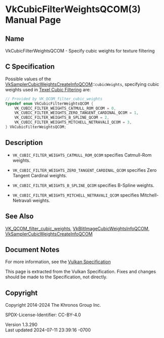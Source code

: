 # VkCubicFilterWeightsQCOM(3) Manual Page

## Name

VkCubicFilterWeightsQCOM - Specify cubic weights for texture filtering



## <a href="#_c_specification" class="anchor"></a>C Specification

Possible values of the
[VkSamplerCubicWeightsCreateInfoQCOM](https://registry.khronos.org/vulkan/specs/1.3-extensions/man/html/VkSamplerCubicWeightsCreateInfoQCOM.html)::`cubicWeights`,
specifying cubic weights used in <a
href="https://registry.khronos.org/vulkan/specs/1.3-extensions/html/vkspec.html#textures-texel-cubic-filtering"
target="_blank" rel="noopener">Texel Cubic Filtering</a> are:

``` c
// Provided by VK_QCOM_filter_cubic_weights
typedef enum VkCubicFilterWeightsQCOM {
    VK_CUBIC_FILTER_WEIGHTS_CATMULL_ROM_QCOM = 0,
    VK_CUBIC_FILTER_WEIGHTS_ZERO_TANGENT_CARDINAL_QCOM = 1,
    VK_CUBIC_FILTER_WEIGHTS_B_SPLINE_QCOM = 2,
    VK_CUBIC_FILTER_WEIGHTS_MITCHELL_NETRAVALI_QCOM = 3,
} VkCubicFilterWeightsQCOM;
```

## <a href="#_description" class="anchor"></a>Description

- `VK_CUBIC_FILTER_WEIGHTS_CATMULL_ROM_QCOM` specifies Catmull-Rom
  weights.

- `VK_CUBIC_FILTER_WEIGHTS_ZERO_TANGENT_CARDINAL_QCOM` specifies Zero
  Tangent Cardinal weights.

- `VK_CUBIC_FILTER_WEIGHTS_B_SPLINE_QCOM` specifies B-Spline weights.

- `VK_CUBIC_FILTER_WEIGHTS_MITCHELL_NETRAVALI_QCOM` specifies
  Mitchell-Netravali weights.

## <a href="#_see_also" class="anchor"></a>See Also

[VK_QCOM_filter_cubic_weights](https://registry.khronos.org/vulkan/specs/1.3-extensions/man/html/VK_QCOM_filter_cubic_weights.html),
[VkBlitImageCubicWeightsInfoQCOM](https://registry.khronos.org/vulkan/specs/1.3-extensions/man/html/VkBlitImageCubicWeightsInfoQCOM.html),
[VkSamplerCubicWeightsCreateInfoQCOM](https://registry.khronos.org/vulkan/specs/1.3-extensions/man/html/VkSamplerCubicWeightsCreateInfoQCOM.html)

## <a href="#_document_notes" class="anchor"></a>Document Notes

For more information, see the <a
href="https://registry.khronos.org/vulkan/specs/1.3-extensions/html/vkspec.html#VkCubicFilterWeightsQCOM"
target="_blank" rel="noopener">Vulkan Specification</a>

This page is extracted from the Vulkan Specification. Fixes and changes
should be made to the Specification, not directly.

## <a href="#_copyright" class="anchor"></a>Copyright

Copyright 2014-2024 The Khronos Group Inc.

SPDX-License-Identifier: CC-BY-4.0

Version 1.3.290  
Last updated 2024-07-11 23:39:16 -0700
